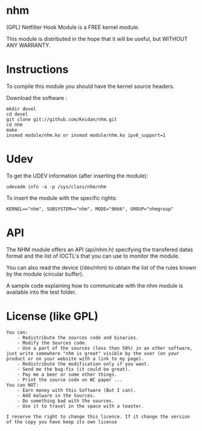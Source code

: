 nhm
===

(GPL) Netfilter Hook Module is a FREE kernel module.



This module is distributed in the hope that it will be useful, but WITHOUT ANY WARRANTY.

Instructions
============


To compile this module you should have the kernel source headers.

Download the software :

	mkdir devel
	cd devel
	git clone git://github.com/Keidan/nhm.git
	cd nhm
	make
	insmod module/nhm.ko or insmod module/nhm.ko ipv6_support=1


Udev
====


To get the UDEV information (after inserting the module):

	udevadm info -a -p /sys/class/nhm/nhm


To insert the module with the specific rights:

	KERNEL=="nhm", SUBSYSTEM=="nhm", MODE="0666", GROUP="nhmgroup"



API
====


The NHM module offers an API (api/nhm.h) specifying the transfered datas format and the list of IOCTL's that you can use to monitor the module.

You can also read the device (/dev/nhm) to obtain the list of the rules known by the module (circular buffer).

A sample code explaining how to communicate with the nhm module is available into the test folder.
  

License (like GPL)
==================

	You can:
		- Redistribute the sources code and binaries.
		- Modify the Sources code.
		- Use a part of the sources (less than 50%) in an other software, just write somewhere "nhm is great" visible by the user (on your product or on your website with a link to my page).
		- Redistribute the modification only if you want.
		- Send me the bug-fix (it could be great).
		- Pay me a beer or some other things.
		- Print the source code on WC paper ...
	You can NOT:
		- Earn money with this Software (But I can).
		- Add malware in the Sources.
		- Do something bad with the sources.
		- Use it to travel in the space with a toaster.
	
	I reserve the right to change this licence. If it change the version of the copy you have keep its own license


